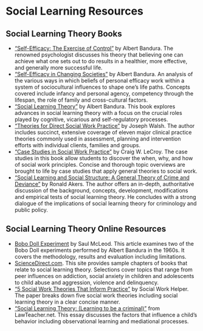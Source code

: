 # Social Learning Resources

## Social Learning Theory Books

* [“Self-Efficacy: The Exercise of Control”](https://www.google.com/books/edition/Self_Efficacy/eJ-PN9g_o-EC) by Albert Bandura. The renowned psychologist discusses his theory that believing one can achieve what one sets out to do results in a healthier, more effective, and generally more successful life.
* [“Self-Efficacy in Changing Societies”](https://www.google.com/books/edition/Self_Efficacy_in_Changing_Societies/JbJnOAoLMNEC) by Albert Bandura. An analysis of the various ways in which beliefs of personal efficacy work within a system of sociocultural influences to shape one’s life paths. Concepts covered include infancy and personal agency, competency through the lifespan, the role of family and cross-cultural factors.
* [“Social Learning Theory”](https://www.google.com/books/edition/Theories_for_Direct_Social_Work_Practice/tT_AAgAAQBAJ) by Albert Bandura. This book explores advances in social learning theory with a focus on the crucial roles played by cognitive, vicarious and self-regulatory processes.
* [“Theories for Direct Social Work Practice”](https://www.google.com/books/edition/Theories_for_Direct_Social_Work_Practice/tT_AAgAAQBAJ) by Joseph Walsh. The author includes succinct, extensive coverage of eleven major clinical practice theories commonly used in assessment, planning and intervention efforts with individual clients, families and groups.
* [“Case Studies in Social Work Practice”](https://www.google.com/books/edition/Case_Studies_in_Social_Work_Practice/4EScAgAAQBAJ) by Craig W. LeCroy. The case studies in this book allow students to discover the when, why, and how of social work principles. Concise and thorough topic overviews are brought to life by case studies that apply general theories to social work.
* [“Social Learning and Social Structure: A General Theory of Crime and Deviance”](https://www.google.com/books/edition/Social_Learning_and_Social_Structure/mpsuDwAAQBAJ) by Ronald Akers. The author offers an in-depth, authoritative discussion of the background, concepts, development, modifications and empirical tests of social learning theory. He concludes with a strong dialogue of the implications of social learning theory for criminology and public policy.

## Social Learning Theory Online Resources

* [Bobo Doll Experiment](https://www.simplypsychology.org/bobo-doll.html) by Saul McLeod. This article examines two of the Bobo Doll experiments performed by Albert Bandura in the 1960s. It covers the methodology, results and evaluation including limitations.
* [ScienceDirect.com](https://www.sciencedirect.com/topics/psychology/social-learning-theory). This site provides sample chapters of books that relate to social learning theory. Selections cover topics that range from peer influences on addiction, social anxiety in children and adolescents to child abuse and aggression, violence and delinquency.
* [“5 Social Work Theories That Inform Practice”](https://www.academia.edu/37461028/Social_Work_Theories_That_Inform_Practice_-_Social_Work_Helper) by Social Work Helper. The paper breaks down five social work theories including social learning theory in a clear concise manner.
* [“Social Learning Theory: (Learning to be a criminal)”](https://www.lawteacher.net/free-law-essays/criminology/social-learning-theory.php) from LawTeacher.net. This essay discusses the factors that influence a child’s behavior including observational learning and mediational processes.
